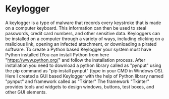 # Keylogger
A keylogger is a type of malware that records every keystroke that is made on a computer keyboard. This information can then be used to steal passwords, credit card numbers, and other sensitive data. Keyloggers can be installed on a computer through a variety of ways, including clicking on a malicious link, opening an infected attachment, or downloading a pirated software.
To create a Python based Keylogger your system must have Python installed (You can install Python from here "https://www.python.org/" and follow the installation process.
After installation you need to download a python library called as "pynput" using the pip command as "pip install pynput" (type in your CMD in Windows OS).
Here I created a GUI based Keylogger with the help of Python library named "pynput" and  framework called as "Tkinter"
The framework "Tkinter" provides tools and widgets to design windows, buttons, test boxes, and other GUI elements.
